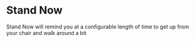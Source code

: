 # Stand Now
Stand Now will remind you at a configurable length of time to get up from your chair and walk around a bit